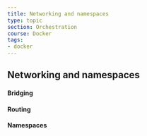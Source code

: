 ```yaml
---
title: Networking and namespaces
type: topic
section: Orchestration
course: Docker
tags:
- docker
---
```

## Networking and namespaces

#### Bridging

#### Routing

#### Namespaces



